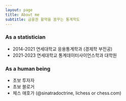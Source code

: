 ```yaml
---
layout: page
title: About me
subtitle: 금융권 활약을 꿈꾸는 통계학도
---
```


### As a statistician

- 2014-2021 연세대학교 응용통계학과 (경제학 부전공)
- 2021-2023 연세대학교 통계데이터사이언스학과 대학원

### As a human being

- 초보 투자자
- 초보 블로거
- 체스 애호가 (@sinatradoctrine, lichess or chess.com)
